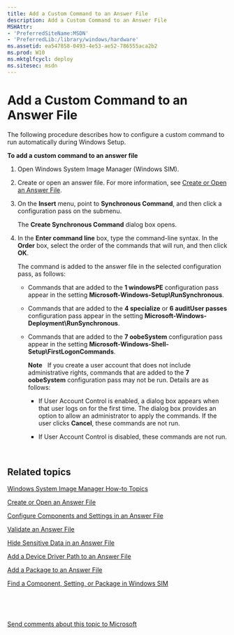 ```yaml
---
title: Add a Custom Command to an Answer File
description: Add a Custom Command to an Answer File
MSHAttr:
- 'PreferredSiteName:MSDN'
- 'PreferredLib:/library/windows/hardware'
ms.assetid: ea547858-0493-4e53-ae52-786555aca2b2
ms.prod: W10
ms.mktglfcycl: deploy
ms.sitesec: msdn
---
```


# Add a Custom Command to an Answer File


The following procedure describes how to configure a custom command to run automatically during Windows Setup. 

**To add a custom command to an answer file**

1.  Open Windows System Image Manager (Windows SIM).

2.  Create or open an answer file. For more information, see [Create or Open an Answer File](create-or-open-an-answer-file.md).

3.  On the **Insert** menu, point to **Synchronous Command**, and then click a configuration pass on the submenu.

    The **Create Synchronous Command** dialog box opens.

4.  In the **Enter command line** box, type the command-line syntax. In the **Order** box, select the order of the commands that will run, and then click **OK**.

    The command is added to the answer file in the selected configuration pass, as follows:

    -   Commands that are added to the **1 windowsPE** configuration pass appear in the setting **Microsoft-Windows-Setup\\RunSynchronous**.

    -   Commands that are added to the **4 specialize** or **6 auditUser passes** configuration pass appear in the setting **Microsoft-Windows-Deployment\\RunSynchronous**.

    -   Commands that are added to the **7 oobeSystem** configuration pass appear in the setting **Microsoft-Windows-Shell-Setup\\FirstLogonCommands**.

        **Note**  
        If you create a user account that does not include administrative rights, commands that are added to the **7 oobeSystem** configuration pass may not be run. Details are as follows:

        -   If User Account Control is enabled, a dialog box appears when that user logs on for the first time. The dialog box provides an option to allow an administrator to apply the commands. If the user clicks **Cancel**, these commands are not run.

        -   If User Account Control is disabled, these commands are not run.

         

## Related topics


[Windows System Image Manager How-to Topics](windows-system-image-manager-how-to-topics.md)

[Create or Open an Answer File](create-or-open-an-answer-file.md)

[Configure Components and Settings in an Answer File](configure-components-and-settings-in-an-answer-file.md)

[Validate an Answer File](validate-an-answer-file.md)

[Hide Sensitive Data in an Answer File](hide-sensitive-data-in-an-answer-file.md)

[Add a Device Driver Path to an Answer File](add-a-device-driver-path-to-an-answer-file.md)

[Add a Package to an Answer File](add-a-package-to-an-answer-file.md)

[Find a Component, Setting, or Package in Windows SIM](find-a-component-setting-or-package-in-windows-sim.md)

 

 

[Send comments about this topic to Microsoft](mailto:wsddocfb@microsoft.com?subject=Documentation%20feedback%20%5Bp_wsim\p_wsim%5D:%20Add%20a%20Custom%20Command%20to%20an%20Answer%20File%20%20RELEASE:%20%2810/17/2016%29&body=%0A%0APRIVACY%20STATEMENT%0A%0AWe%20use%20your%20feedback%20to%20improve%20the%20documentation.%20We%20don't%20use%20your%20email%20address%20for%20any%20other%20purpose,%20and%20we'll%20remove%20your%20email%20address%20from%20our%20system%20after%20the%20issue%20that%20you're%20reporting%20is%20fixed.%20While%20we're%20working%20to%20fix%20this%20issue,%20we%20might%20send%20you%20an%20email%20message%20to%20ask%20for%20more%20info.%20Later,%20we%20might%20also%20send%20you%20an%20email%20message%20to%20let%20you%20know%20that%20we've%20addressed%20your%20feedback.%0A%0AFor%20more%20info%20about%20Microsoft's%20privacy%20policy,%20see%20http://privacy.microsoft.com/en-us/default.aspx. "Send comments about this topic to Microsoft")





